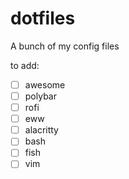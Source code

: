 # dotfiles
A bunch of my config files

to add:
- [ ] awesome
- [ ] polybar
- [ ] rofi
- [ ] eww
- [ ] alacritty
- [ ] bash
- [ ] fish
- [ ] vim
